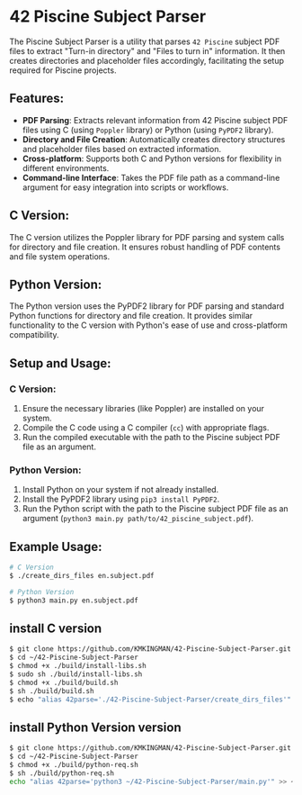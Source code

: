# 42 Piscine Subject Parser

The Piscine Subject Parser is a utility that parses `42 Piscine` subject PDF files to extract "Turn-in directory" and "Files to turn in" information. It then creates directories and placeholder files accordingly, facilitating the setup required for Piscine projects.

## Features:
- **PDF Parsing**: Extracts relevant information from 42 Piscine subject PDF files using C (using `Poppler` library) or Python (using `PyPDF2` library).
- **Directory and File Creation**: Automatically creates directory structures and placeholder files based on extracted information.
- **Cross-platform**: Supports both C and Python versions for flexibility in different environments.
- **Command-line Interface**: Takes the PDF file path as a command-line argument for easy integration into scripts or workflows.

## C Version:
The C version utilizes the Poppler library for PDF parsing and system calls for directory and file creation. It ensures robust handling of PDF contents and file system operations.

## Python Version:
The Python version uses the PyPDF2 library for PDF parsing and standard Python functions for directory and file creation. It provides similar functionality to the C version with Python's ease of use and cross-platform compatibility.

## Setup and Usage:
### C Version:
1. Ensure the necessary libraries (like Poppler) are installed on your system.
2. Compile the C code using a C compiler (`cc`) with appropriate flags.
3. Run the compiled executable with the path to the Piscine subject PDF file as an argument.

### Python Version:
1. Install Python on your system if not already installed.
2. Install the PyPDF2 library using `pip3 install PyPDF2`.
3. Run the Python script with the path to the Piscine subject PDF file as an argument (`python3 main.py path/to/42_piscine_subject.pdf`).

## Example Usage:
```bash
# C Version
$ ./create_dirs_files en.subject.pdf

# Python Version
$ python3 main.py en.subject.pdf
```
## install C version

```bash
$ git clone https://github.com/KMKINGMAN/42-Piscine-Subject-Parser.git ~/42-Piscine-Subject-Parser
$ cd ~/42-Piscine-Subject-Parser
$ chmod +x ./build/install-libs.sh
$ sudo sh ./build/install-libs.sh
$ chmod +x ./build/build.sh
$ sh ./build/build.sh
$ echo "alias 42parse='./42-Piscine-Subject-Parser/create_dirs_files'" >> ~/.zshrc && source ~/.zshrc
```

## install Python Version version

```bash
$ git clone https://github.com/KMKINGMAN/42-Piscine-Subject-Parser.git ~/42-Piscine-Subject-Parser
$ cd ~/42-Piscine-Subject-Parser
$ chmod +x ./build/python-req.sh
$ sh ./build/python-req.sh
echo "alias 42parse='python3 ~/42-Piscine-Subject-Parser/main.py'" >> ~/.zshrc && source ~/.zshrc
```

